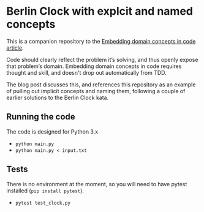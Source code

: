 # Berlin Clock with explcit and named concepts

This is a companion repository to the [Embedding domain concepts in code article](https://www.freecodecamp.org/news/embedding-domain-concepts-in-code/).

Code should clearly reflect the problem it’s solving, and thus openly expose that problem’s domain. Embedding domain concepts in code requires thought and skill, and doesn't drop out automatically from TDD. 

The blog post discusses this, and references this repository as an example of pulling out implicit concepts and naming them, following a couple of earlier solutions to the Berlin Clock kata.

## Running the code

The code is designed for Python 3.x

- `python main.py`
- `python main.py < input.txt`

## Tests

There is no environment at the moment, so you will need to have pytest installed (`pip install pytest`).

- `pytest test_clock.py`
